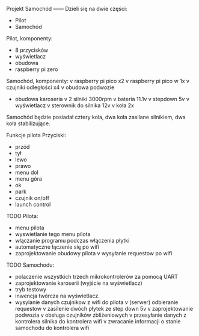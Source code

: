 Projekt Samochód
——
Dzieli się na dwie części:
- Pilot
- Samochód

Pilot, komponenty:
- 8 przycisków
- wyświetlacz
- obudowa
- raspberry pi zero

Samochód, komponenty:
v raspberry pi pico x2
v raspberry pi pico w 1x
v czujniki odległości x4
v obudowa podwozie 
- obudowa karoseria
v 2 silniki 3000rpm
v bateria 11.1v
v stepdown 5v
v wyświetlacz
v sterownik do silnika 12v
v koła 2x

Samochód będzie posiadał cztery kola, dwa koła zasilane silnikiem, dwa koła stabilizujące.


Funkcje pilota
Przyciski:
- przód
- tył
- lewo
- prawo
- menu dol
- menu góra
- ok
- park
- czujnik on/off
- launch control

TODO Pilota:
- menu pilota
- wyswietlanie tego menu pilota
- włączanie programu podczas włączenia płytki
- automatyczne łączenie się po wifi
- zaprojektowanie obudowy pilota
v wysyłanie requestow po wifi

TODO Samochodu:
- polaczenie wszystkich trzech mikrokontrolerów za pomocą UART
- zaprojektowanie karoserii (wyjście na wyświetlacz)
- tryb testowy
- inwencja twórcza na wyświetlacz.
- wysylanie danych czujnikow z wifi do pilota
v (serwer) odbieranie requestow
v zasilenie dwóch płytek ze step down 5v
v zaprojektowanie podwozia
v obsługa czujników zbliżeniowych
v przesyłanie danych z kontrolera silnika do kontrolera wifi
v zwracanie informacji o stanie samochodu do kontrolera wifi

